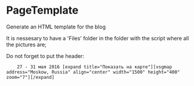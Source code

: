 # PageTemplate
Generate an HTML template for the blog

It is nessesary to have a 'Files' folder in the folder with the script where all the pictures are;

Do not forget to put the header:

        27 - 31 мая 2016 [expand title="Показать на карте"][vsgmap address="Moskow, Russia" align="center" width="1500" height="400" zoom="7"][/expand]

